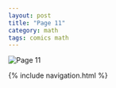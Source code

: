```yaml
---
layout: post
title: "Page 11"
category: math
tags: comics math
---
```


![Page 11](/assets/mathcomic/11.png)

{% include navigation.html %}

